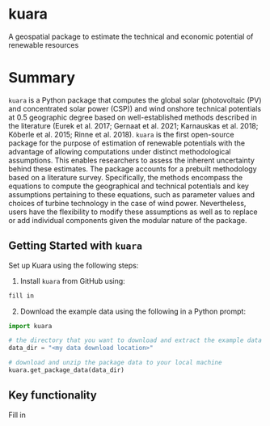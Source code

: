 # kuara
A geospatial package to estimate the technical and economic potential of renewable resources

# Summary

`kuara` is a Python package that computes the global solar (photovoltaic (PV) and concentrated solar power (CSP)) and wind onshore technical potentials at 0.5 geographic degree based on well-established methods described in the literature (Eurek et al. 2017; Gernaat et al. 2021; Karnauskas et al. 2018; Köberle et al. 2015; Rinne et al. 2018). `kuara` is the first open-source package for the purpose of estimation of renewable potentials with the advantage of allowing computations under distinct methodological assumptions. This enables researchers to assess the inherent uncertainty behind these estimates. The package accounts for a prebuilt methodology based on a literature survey. Specifically, the methods encompass the equations to compute the geographical and technical potentials and key assumptions pertaining to these equations, such as parameter values and choices of turbine technology in the case of wind power. Nevertheless, users have the flexibility to modify these assumptions as well as to replace or add individual components given the modular nature of the package.

## Getting Started with `kuara`

Set up Kuara using the following steps:

1. Install `kuara` from GitHub using:

```bash
fill in
```

2. Download the example data using the following in a Python prompt:

```python
import kuara

# the directory that you want to download and extract the example data to
data_dir = "<my data download location>"

# download and unzip the package data to your local machine
kuara.get_package_data(data_dir)
```

## Key functionality

Fill in
